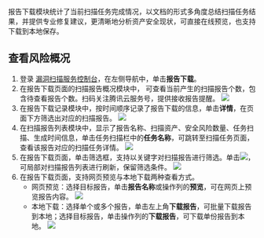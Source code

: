 报告下载模块统计了当前扫描任务完成情况，以文档的形式多角度总结扫描任务结果，并提供专业修复建议，更清晰地分析资产安全现状，可直接在线预览，也支持下载到本地保存。


## 查看风险概况
1. 登录 [漏洞扫描服务控制台](https://console.cloud.tencent.com/vss)，在左侧导航中，单击**报告下载**。
2. 在报告下载页面的扫描报告概况模块中， 可查看当前产生的扫描报告个数，包含待查看报告个数。扫码关注腾讯云服务号，提供接收报告提醒。
![](https://qcloudimg.tencent-cloud.cn/raw/77d120da102e311c6935cff760e5b870.png)
3. 在报告下载记录模块中，按时间顺序记录了报告下载的信息，单击**详情**，在页面下方筛选出对应的扫描报告。
![](https://qcloudimg.tencent-cloud.cn/raw/61b5f89900a6774e550f3756906deaad.png)
4. 在扫描报告列表模块中，显示了报告名称、扫描资产、安全风险数量、任务扫描、生成时间信息，单击任务扫描栏中的**任务名称**，可跳转至扫描任务页面，查看该报告对应的扫描任务详情。
![](https://qcloudimg.tencent-cloud.cn/raw/d6010713f19e2e9f976edb5e18ff2cc2.png)
5. 在报告下载页面，单击筛选框，支持以关键字对扫描报告进行筛选。单击![](https://qcloudimg.tencent-cloud.cn/raw/f78b6c24f14908e9877e6cb56d474bc9.png)，可局部对扫描报告列表进行刷新，保留筛选条件。
![](https://qcloudimg.tencent-cloud.cn/raw/621d62da8719253a92e929b1c0fe3735.png)
5. 在报告下载页面，支持网页预览与本地下载两种查看方式。
   - 网页预览：选择目标报告，单击**报告名称**或操作列的**预览**，可在网页上预览报告内容。
![](https://qcloudimg.tencent-cloud.cn/raw/dd2ef4d7257f1651f4c4b10cd342f456.png)
   - 本地下载：选择单个或多个报告，单击左上角**下载报告**，可批量下载报告到本地；选择目标报告，单击操作列的**下载报告**，可下载单份报告到本地。
![](https://qcloudimg.tencent-cloud.cn/raw/3e57242d03aa50e1c895a9b5c6a9c365.png)


